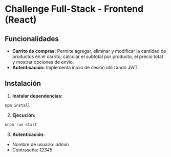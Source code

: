 # Challenge Full-Stack - Frontend (React)

## Funcionalidades

- **Carrito de compras:** Permite agregar, eliminar y modificar la cantidad de productos en el carrito, calcular el subtotal por producto, el precio total y mostrar opciones de envío.
- **Autenticación:** Implementa inicio de sesión utilizando JWT.

## Instalación

1. **Instalar dependencias:**

```bash
npm install
```

2. **Ejecución:**

```bash
nnpm run start
```

3. **Autenticación:**

- Nombre de usuario: _admin_
- Contraseña: _12345_
